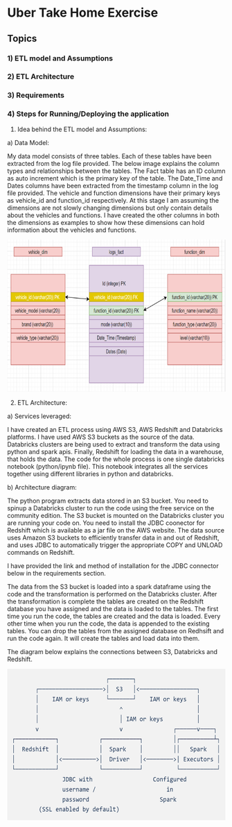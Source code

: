 # Uber Take Home Exercise
## Topics
### 1)	ETL model and Assumptions
### 2)  ETL Architecture
### 3)  Requirements
### 4)	Steps for Running/Deploying the application


1. Idea behind the ETL model and Assumptions:

a) Data Model:

My data model consists of three tables. Each of these tables have been extracted from the log file provided. The below image explains the column types and relationships between the tables. The Fact table has an ID column as auto increment which is the primary key of the table. The Date_Time and Dates columns have been extracted from the timestamp column in the log file provided. The vehicle and function dimensions have their primary keys as vehicle_id and function_id respectively. At this stage I am assuming the dimensions are not slowly changing dimensions but only contain details about the vehicles and functions. I have created the other columns in both the dimensions as examples to show how these dimensions can hold information about the vehicles and functions.



<img src="Uber_Assignment.PNG" width="700" height="350">


2) ETL Architecture:

a) Services leveraged:

I have created an ETL process using AWS S3, AWS Redshift and Databricks platforms.
I have used AWS S3 buckets as the source of the data. Databricks clusters are being used to extract and transform the data using python and spark apis. Finally, Redshift for loading the data in a warehouse, that holds the data. The code for the whole process is one single databricks notebook (python/ipynb file). This notebook integrates all the services together using different libraries in python and databricks.

b) Architecture diagram:

The python program extracts data stored in an S3 bucket. You need to spinup a Databricks cluster to run the code using the free service on the community edition. The S3 bucket is mounted on the Databricks cluster you are running your code on. You need to install the JDBC coonector for Redshift which is available as a jar file on the AWS website.
The data source uses Amazon S3 buckets to efficiently transfer data in and out of Redshift, and uses JDBC to automatically trigger the appropriate COPY and UNLOAD commands on Redshift.

I have provided the link and method of installation for the JDBC connector below in the requirements section. 

The data from the S3 bucket is loaded into a spark dataframe using the code and the transformation is performed on the Databricks cluster. After the transformation is complete the tables are created on the Redshift database you have assigned and the data is loaded to the tables. The first time you run the code, the tables are created and the data is loaded. Every other time when you run the code, the data is appended to the existing tables. You can drop the tables from the assigned database on Redhsift and run the code again. It will create the tables and load data into them.

The diagram below explains the connections between S3, Databricks and Redshift.


<img src="Redshift-Databricks.PNG" width="700" height="350">



  
  

